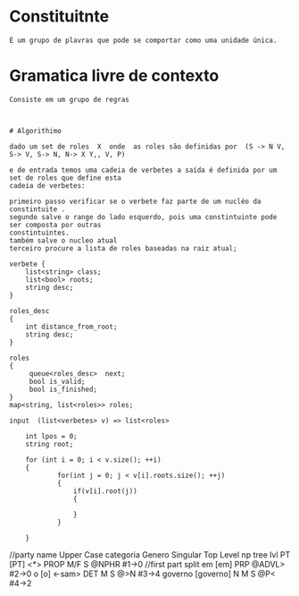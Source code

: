 # Constituitnte 
    É um grupo de plavras que pode se comportar como uma unidade única.

# Gramatica livre de contexto
    Consiste em um grupo de regras 



    # Algorithimo

    dado um set de roles  X  onde  as roles são definidas por  (S -> N V, S-> V, S-> N, N-> X Y,, V, P)

    e de entrada temos uma cadeia de verbetes a saída é definida por um set de roles que define esta 
    cadeia de verbetes:

    primeiro passo verificar se o verbete faz parte de um nucléo da constintuite .
    segundo salve o range do lado esquerdo, pois uma constintuinte pode ser composta por outras
    constintuintes.
    também salve o nucleo atual
    terceiro procure a lista de roles baseadas na raiz atual;

    verbete {
        list<string> class;
        list<bool> roots;
        string desc;
    }

    roles_desc
    {
        int distance_from_root;
        string desc;
    }

    roles
    {
         queue<roles_desc>  next;
         bool is_valid;
         bool is_finished;
    }
    map<string, list<roles>> roles;

    input  (list<verbetes> v) => list<roles>

        int lpos = 0;
        string root;

        for (int i = 0; i < v.size(); ++i)
        {
                for(int j = 0; j < v[i].roots.size(); ++j)
                {
                    if(v[i].root(j))
                    {
                        
                    }
                }
                
        }



<t>
                   //party name Upper Case       categoria      Genero   Singular        Top Level np          tree lvl
PT      [PT]      <party>         <*>                    PROP            M/F          S                      @NPHR                  #1->0
                    //first part split
em      [em] <sam-> PRP @ADVL>  #2->0
o       [o] <-sam> <artd> DET M S @>N  #3->4
governo         [governo] <HH> N M S @P<  #4->2
</t>